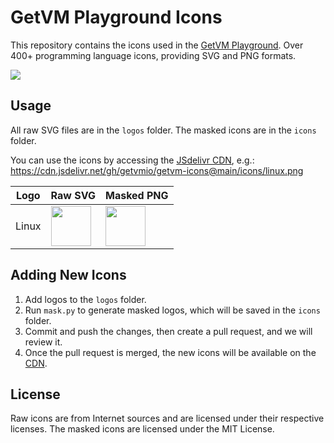 # GetVM Playground Icons

This repository contains the icons used in the [GetVM Playground](https://getvm.io/playgrounds). Over 400+ programming language icons, providing SVG and PNG formats.

[![](https://data.jsdelivr.com/v1/package/gh/getvmio/getvm-icons/badge)](https://www.jsdelivr.com/package/gh/getvmio/getvm-icons)

## Usage

All raw SVG files are in the `logos` folder. The masked icons are in the `icons` folder.

You can use the icons by accessing the [JSdelivr CDN](https://www.jsdelivr.com/package/gh/getvmio/getvm-icons), e.g.: <https://cdn.jsdelivr.net/gh/getvmio/getvm-icons@main/icons/linux.png>

| Logo | Raw SVG | Masked PNG |
| --- | --- | --- |
| Linux | <img src="https://cdn.jsdelivr.net/gh/getvmio/getvm-icons/logos/linux.svg" width="64" height="64"> | <img src="https://cdn.jsdelivr.net/gh/getvmio/getvm-icons/icons/linux.png" width="64" height="64">

## Adding New Icons

1. Add logos to the `logos` folder.
2. Run `mask.py` to generate masked logos, which will be saved in the `icons` folder.
3. Commit and push the changes, then create a pull request, and we will review it.
4. Once the pull request is merged, the new icons will be available on the [CDN](https://www.jsdelivr.com/package/gh/getvmio/getvm-icons).

## License

Raw icons are from Internet sources and are licensed under their respective licenses. The masked icons are licensed under the MIT License.
